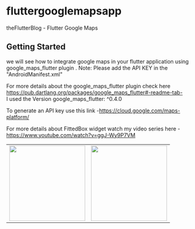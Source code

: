 # fluttergooglemapsapp

theFlutterBlog - Flutter Google Maps

## Getting Started

we will see how to integrate google maps in your flutter application using google_maps_flutter plugin .
Note: Please add the API KEY in the "AndroidManifest.xml"

For more details about the google_maps_flutter plugin check here https://pub.dartlang.org/packages/google_maps_flutter#-readme-tab-  
I used the Version google_maps_flutter: ^0.4.0

To generate an API key use this link -https://cloud.google.com/maps-platform/

For more details about FittedBox widget watch my video series here - https://www.youtube.com/watch?v=ggJ-Wy9P7VM
<div style="text-align: center">
    <table>
        <tr>
            <td style="text-align: center">
                    <img src="(https://user-images.githubusercontent.com/4372065/84785627-537b3880-b009-11ea-8379-fe289a8c269b.png" width="200"/>
            </td>            
            <td style="text-align: center">              
                     <img src="https://user-images.githubusercontent.com/4372065/84785615-50804800-b009-11ea-9bf0-5876dfb817e9.png" width="200"/>
            </td>
        </tr>
  </table>
  </div>
